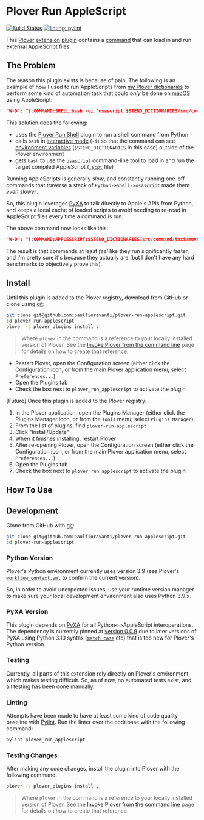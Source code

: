 # Plover Run AppleScript

[![Build Status][Build Status image]][Build Status url] [![linting: pylint][linting image]][linting url]

This [Plover][] [extension][] [plugin][] contains a [command][] that can load in
and run external [AppleScript][] files.

## The Problem

The reason this plugin exists is because of pain. The following is an example of
how I used to run AppleScripts from [my Plover dictionaries][] to perform some
kind of automation task that could _only_ be done on [macOS][] using
AppleScript:

```json
"W-D": "{:COMMAND:SHELL:bash -ci 'osascript $STENO_DICTIONARIES/src/command/text/move-one-word-forward.scpt'}"
```

This solution does the following:

- uses the [Plover Run Shell][] plugin to run a shell command from Python
- calls `bash` in [interactive mode][] (`-i`) so that the command can see
  [environment variables][] (`$STENO_DICTIONARIES` in this case) outside of the
  Plover environment
- gets `bash` to use the [`osascript`][] command-line tool to load in and run
  the target compiled AppleScript ([`.scpt`][] file)

Running AppleScripts is generally _slow_, and constantly running one-off
commands that traverse a stack of `Python->Shell->osascript` made them _even
slower_.

So, this plugin leverages [PyXA][] to talk directly to Apple's APIs from Python,
and keeps a local cache of loaded scripts to avoid needing to re-read in
AppleScript files every time a command is run.

The above command now looks like this:

```json
"W-D": "{:COMMAND:APPLESCRIPT:$STENO_DICTIONARIES/src/command/text/move-one-word-forward.scpt}"
```

The result is that commands at least _feel_ like they run significantly faster,
and I'm pretty sure it's because they actually are (but I don't have any hard
benchmarks to objectively prove this).

## Install

Until this plugin is added to the Plover registry, download from GitHub or clone
using [git][]:

```sh
git clone git@github.com:paulfioravanti/plover-run-applescript.git
cd plover-run-applescript
plover -s plover_plugins install .
```

> Where `plover` in the command is a reference to your locally installed version
> of Plover. See the [Invoke Plover from the command line][] page for details on
> how to create that reference.

- Restart Plover, open the Configuration screen (either click the Configuration
  icon, or from the main Plover application menu, select `Preferences...`)
- Open the Plugins tab
- Check the box next to `plover_run_applescript` to activate the plugin

\[Future\] Once this plugin is added to the Plover registry:

1. In the Plover application, open the Plugins Manager (either click the Plugins
   Manager icon, or from the `Tools` menu, select `Plugins Manager`).
2. From the list of plugins, find `plover-run-applescript`
3. Click "Install/Update"
4. When it finishes installing, restart Plover
5. After re-opening Plover, open the Configuration screen (either click the
   Configuration icon, or from the main Plover application menu, select
   `Preferences...`)
6. Open the Plugins tab
7. Check the box next to `plover_run_applescript` to activate the plugin

## How To Use

## Development

Clone from GitHub with [git][]:

```sh
git clone git@github.com:paulfioravanti/plover-run-applescript.git
cd plover-run-applescript
```

### Python Version

Plover's Python environment currently uses version 3.9 (see Plover's
[`workflow_context.yml`][] to confirm the current version).

So, in order to avoid unexpected issues, use your runtime version manager to
make sure your local development environment also uses Python 3.9.x.

### PyXA Version

This plugin depends on [PyXA][] for all Python`<->`AppleScript interoperations.
The dependency is currently pinned at [version 0.0.9][] due to later versions
of PyXA using Python 3.10 syntax ([`match case`][] etc) that is too new for
Plover's Python version.

### Testing

Currently, all parts of this extension rely directly on Plover's environment,
which makes testing difficult. So, as of now, no automated tests exist, and all
testing has been done manually.

### Linting

Attempts have been made to have at least some kind of code quality baseline with
[Pylint][]. Run the linter over the codebase with the following command:

```sh
pylint plover_run_applescript
```

### Testing Changes

After making any code changes, install the plugin into Plover with the following
command:

```sh
plover -s plover_plugins install .
```

> Where `plover` in the command is a reference to your locally installed version
> of Plover. See the [Invoke Plover from the command line][] page for details on
> how to create that reference.

[AppleScript]: https://en.wikipedia.org/wiki/AppleScript
[Build Status image]: https://github.com/paulfioravanti/plover-run-applescript/actions/workflows/ci.yml/badge.svg
[Build Status url]: https://github.com/paulfioravanti/plover-run-applescript/actions/workflows/ci.yml
[command]: https://plover.readthedocs.io/en/latest/plugin-dev/commands.html
[environment variables]: https://en.wikipedia.org/wiki/Environment_variable
[extension]: https://plover.readthedocs.io/en/latest/plugin-dev/extensions.html
[git]: https://git-scm.com/
[interactive mode]: https://www.gnu.org/software/bash/manual/html_node/Interactive-Shell-Behavior.html
[Invoke Plover from the command line]: https://github.com/openstenoproject/plover/wiki/Invoke-Plover-from-the-command-line
[linting image]: https://img.shields.io/badge/linting-pylint-yellowgreen
[linting url]: https://github.com/pylint-dev/pylint
[macOS]: https://en.wikipedia.org/wiki/MacOS
[`match case`]: https://peps.python.org/pep-0636/
[my Plover dictionaries]: https://github.com/paulfioravanti/steno-dictionaries/tree/main
[`osascript`]: https://ss64.com/osx/osascript.html
[Plover]: https://www.openstenoproject.org/
[Plover Run Shell]: https://github.com/user202729/plover_run_shell
[plugin]: https://plover.readthedocs.io/en/latest/plugins.html#types-of-plugins
[Pylint]: https://github.com/pylint-dev/pylint
[PyXA]: https://github.com/SKaplanOfficial/PyXA
[`.scpt`]: https://fileinfo.com/extension/scpt
[version 0.0.9]: https://github.com/SKaplanOfficial/PyXA/tree/v0.0.9
[`workflow_context.yml`]: https://github.com/openstenoproject/plover/blob/master/.github/workflows/ci/workflow_context.yml

